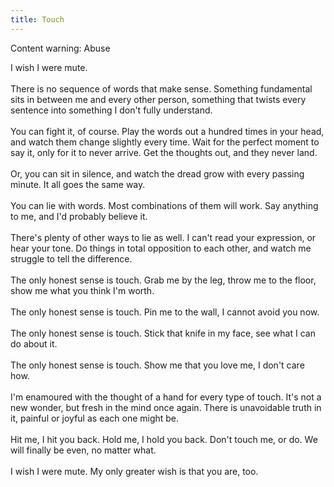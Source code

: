 ```yaml
---
title: Touch
---
```


<div>
    <p>
        <p class="bolded">Content warning: Abuse</p>
    </p>
    <p>
    I wish I were mute.<br><br>
    There is no sequence of words that make sense. Something fundamental sits in between me and every other person, something that twists every sentence into something I don't fully understand.<br> <br>
    You can fight it, of course. Play the words out a hundred times in your head, and watch them change slightly every time. Wait for the perfect moment to say it, only for it to never arrive. Get the thoughts out, and they never land. <br><br>
    Or, you can sit in silence, and watch the dread grow with every passing minute. It all goes the same way. <br><br>
    You can lie with words. Most combinations of them will work. Say anything to me, and I'd probably believe it. <br><br>
    There's plenty of other ways to lie as well. I can't read your expression, or hear your tone. Do things in total opposition to each other, and watch me struggle to tell the difference. <br><br>
    The only honest sense is touch. Grab me by the leg, throw me to the floor, show me what you think I'm worth. <br><br>
    The only honest sense is touch. Pin me to the wall, I cannot avoid you now. <br><br>
    The only honest sense is touch. Stick that knife in my face, see what I can do about it. <br><br>
    The only honest sense is touch. Show me that you love me, I don't care how. <br><br>
    I'm enamoured with the thought of a hand for every type of touch. It's not a new wonder, but fresh in the mind once again. There is unavoidable truth in it, painful or joyful as each one might be. <br><br>
    Hit me, I hit you back. Hold me, I hold you back. Don't touch me, or do. We will finally be even, no matter what. <br><br>
    I wish I were mute. My only greater wish is that you are, too.  <br><br>
    </p>

